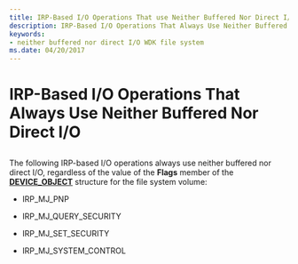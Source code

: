```yaml
---
title: IRP-Based I/O Operations That use Neither Buffered Nor Direct I/O
description: IRP-Based I/O Operations That Always Use Neither Buffered Nor Direct I/O
keywords:
- neither buffered nor direct I/O WDK file system
ms.date: 04/20/2017
---
```


# IRP-Based I/O Operations That Always Use Neither Buffered Nor Direct I/O


## <span id="ddk_irp_based_io_operations_that_always_use_neither_buffered_nor_direc"></span><span id="DDK_IRP_BASED_IO_OPERATIONS_THAT_ALWAYS_USE_NEITHER_BUFFERED_NOR_DIREC"></span>


The following IRP-based I/O operations always use neither buffered nor direct I/O, regardless of the value of the **Flags** member of the [**DEVICE\_OBJECT**](/windows-hardware/drivers/ddi/wdm/ns-wdm-_device_object) structure for the file system volume:

-   IRP\_MJ\_PNP

-   IRP\_MJ\_QUERY\_SECURITY

-   IRP\_MJ\_SET\_SECURITY

-   IRP\_MJ\_SYSTEM\_CONTROL

 

